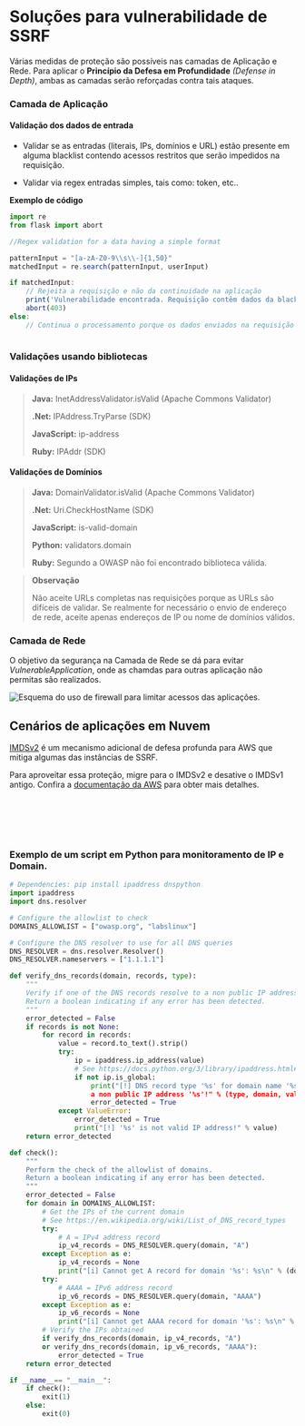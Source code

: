 # Soluções para vulnerabilidade de SSRF

Várias medidas de proteção são possíveis nas camadas de Aplicação e Rede.  Para aplicar o **Princípio da Defesa em Profundidade** *(Defense in Depth)*, ambas as camadas serão reforçadas contra tais ataques.

### Camada de Aplicação

#### Validação dos dados de entrada

- Validar se as entradas (literais, IPs, domínios e URL) estão presente em alguma blacklist contendo acessos restritos que serão impedidos na requisição.

- Validar via regex entradas simples, tais como: token, etc..

**Exemplo de código**

```JavaScript
import re
from flask import abort

//Regex validation for a data having a simple format

patternInput = "[a-zA-Z0-9\\s\\-]{1,50}"
matchedInput = re.search(patternInput, userInput)

if matchedInput:
    // Rejeita a requisição e não da continuidade na aplicação
    print('Vulnerabilidade encontrada. Requisição contêm dados da blacklist!')
    abort(403)
else:
    // Continua o processamento porque os dados enviados na requisição são válidos.
     
```

### Validações usando bibliotecas

#### Validações de IPs

> **Java:** InetAddressValidator.isValid (Apache Commons Validator)
>
> **.Net:** IPAddress.TryParse (SDK)
>
> **JavaScript:** ip-address
>
> **Ruby:** IPAddr (SDK)

#### Validações de Domínios

> **Java:**  DomainValidator.isValid (Apache Commons Validator)
>
> **.Net:**  Uri.CheckHostName (SDK)
>
> **JavaScript:** is-valid-domain
>
> **Python:** validators.domain
>
> **Ruby:** Segundo a OWASP não foi encontrado biblioteca válida.
 
> **Observação**
>
> Não aceite URLs completas nas requisições porque as URLs são difíceis de validar. Se realmente for necessário o envio de endereço de rede, aceite apenas endereços de IP ou nome de domínios válidos.

### Camada de Rede

O objetivo da segurança na Camada de Rede se dá para evitar *VulnerableApplication*, onde as chamdas para outras aplicação não permitas são realizados.


![Esquema do uso de firewall para limitar acessos das aplicações.](image.png)


## Cenários de aplicações em Nuvem

[IMDSv2](https://aws.amazon.com/blogs/security/defense-in-depth-open-firewalls-reverse-proxies-ssrf-vulnerabilities-ec2-instance-metadata-service/) é um mecanismo adicional de defesa profunda para AWS que mitiga algumas das instâncias de SSRF.

Para aproveitar essa proteção, migre para o IMDSv2 e desative o IMDSv1 antigo. Confira a [documentação da AWS](https://docs.aws.amazon.com/AWSEC2/latest/UserGuide/instancedata-data-retrieval.html) para obter mais detalhes.

<br/>
<br/>
<br/>
<br/>

### Exemplo de um script em Python para monitoramento de IP e Domain.

```Python
# Dependencies: pip install ipaddress dnspython
import ipaddress
import dns.resolver

# Configure the allowlist to check
DOMAINS_ALLOWLIST = ["owasp.org", "labslinux"]

# Configure the DNS resolver to use for all DNS queries
DNS_RESOLVER = dns.resolver.Resolver()
DNS_RESOLVER.nameservers = ["1.1.1.1"]

def verify_dns_records(domain, records, type):
    """
    Verify if one of the DNS records resolve to a non public IP address.
    Return a boolean indicating if any error has been detected.
    """
    error_detected = False
    if records is not None:
        for record in records:
            value = record.to_text().strip()
            try:
                ip = ipaddress.ip_address(value)
                # See https://docs.python.org/3/library/ipaddress.html#ipaddress.IPv4Address.is_global
                if not ip.is_global:
                    print("[!] DNS record type '%s' for domain name '%s' resolve to
                    a non public IP address '%s'!" % (type, domain, value))
                    error_detected = True
            except ValueError:
                error_detected = True
                print("[!] '%s' is not valid IP address!" % value)
    return error_detected

def check():
    """
    Perform the check of the allowlist of domains.
    Return a boolean indicating if any error has been detected.
    """
    error_detected = False
    for domain in DOMAINS_ALLOWLIST:
        # Get the IPs of the current domain
        # See https://en.wikipedia.org/wiki/List_of_DNS_record_types
        try:
            # A = IPv4 address record
            ip_v4_records = DNS_RESOLVER.query(domain, "A")
        except Exception as e:
            ip_v4_records = None
            print("[i] Cannot get A record for domain '%s': %s\n" % (domain,e))
        try:
            # AAAA = IPv6 address record
            ip_v6_records = DNS_RESOLVER.query(domain, "AAAA")
        except Exception as e:
            ip_v6_records = None
            print("[i] Cannot get AAAA record for domain '%s': %s\n" % (domain,e))
        # Verify the IPs obtained
        if verify_dns_records(domain, ip_v4_records, "A")
        or verify_dns_records(domain, ip_v6_records, "AAAA"):
            error_detected = True
    return error_detected

if __name__== "__main__":
    if check():
        exit(1)
    else:
        exit(0)
```




